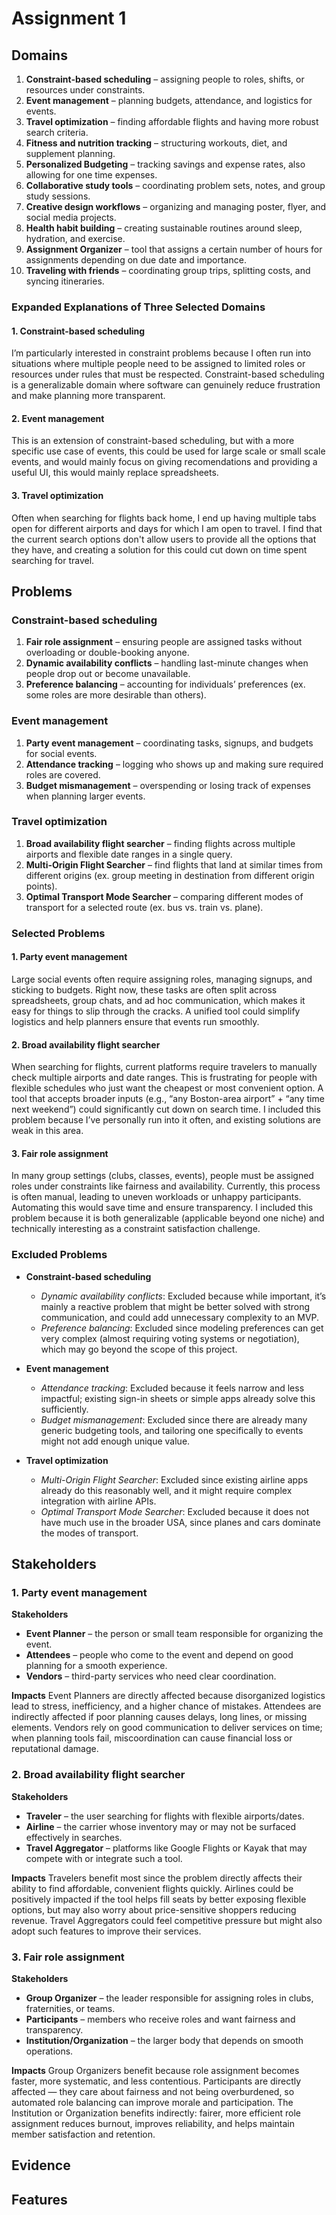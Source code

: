 # Assignment 1

## Domains

1. **Constraint-based scheduling** – assigning people to roles, shifts, or resources under constraints.  
2. **Event management** – planning budgets, attendance, and logistics for events.  
3. **Travel optimization** – finding affordable flights and having more robust search criteria.  
4. **Fitness and nutrition tracking** – structuring workouts, diet, and supplement planning.  
5. **Personalized Budgeting** – tracking savings and expense rates, also allowing for one time expenses.  
6. **Collaborative study tools** – coordinating problem sets, notes, and group study sessions.  
7. **Creative design workflows** – organizing and managing poster, flyer, and social media projects.  
8. **Health habit building** – creating sustainable routines around sleep, hydration, and exercise.  
9. **Assignment Organizer** – tool that assigns a certain number of hours for assignments depending on due date and importance.
10. **Traveling with friends** – coordinating group trips, splitting costs, and syncing itineraries.  

### Expanded Explanations of Three Selected Domains

#### 1. Constraint-based scheduling
I’m particularly interested in constraint problems because I often run into situations where multiple people need to be assigned to limited roles or resources under rules that must be respected. Constraint-based scheduling is a generalizable domain where software can genuinely reduce frustration and make planning more transparent. 

#### 2. Event management
This is an extension of constraint-based scheduling, but with a more specific use case of events, this could be used for large scale or small scale events, and would mainly focus on giving recomendations and providing a useful UI, this would mainly replace spreadsheets.

#### 3. Travel optimization
Often when searching for flights back home, I end up having multiple tabs open for different airports and days for which I am open to travel. I find that the current search options don't allow users to provide all the options that they have, and creating a solution for this could cut down on time spent searching for travel.

## Problems
### Constraint-based scheduling
1. **Fair role assignment** – ensuring people are assigned tasks without overloading or double-booking anyone.  
2. **Dynamic availability conflicts** – handling last-minute changes when people drop out or become unavailable.  
3. **Preference balancing** – accounting for individuals’ preferences (ex. some roles are more desirable than others).  

### Event management
1. **Party event management** – coordinating tasks, signups, and budgets for social events.  
2. **Attendance tracking** – logging who shows up and making sure required roles are covered.  
3. **Budget mismanagement** – overspending or losing track of expenses when planning larger events.  

### Travel optimization
1. **Broad availability flight searcher** – finding flights across multiple airports and flexible date ranges in a single query.  
2. **Multi-Origin Flight Searcher** – find flights that land at similar times from different origins (ex. group meeting in destination from different origin points).  
3. **Optimal Transport Mode Searcher** – comparing different modes of transport for a selected route (ex. bus vs. train vs. plane).

### Selected Problems

#### 1. Party event management
Large social events often require assigning roles, managing signups, and sticking to budgets. Right now, these tasks are often split across spreadsheets, group chats, and ad hoc communication, which makes it easy for things to slip through the cracks. A unified tool could simplify logistics and help planners ensure that events run smoothly.

#### 2. Broad availability flight searcher
When searching for flights, current platforms require travelers to manually check multiple airports and date ranges. This is frustrating for people with flexible schedules who just want the cheapest or most convenient option. A tool that accepts broader inputs (e.g., “any Boston-area airport” + “any time next weekend”) could significantly cut down on search time. I included this problem because I’ve personally run into it often, and existing solutions are weak in this area.  

#### 3. Fair role assignment
In many group settings (clubs, classes, events), people must be assigned roles under constraints like fairness and availability. Currently, this process is often manual, leading to uneven workloads or unhappy participants. Automating this would save time and ensure transparency. I included this problem because it is both generalizable (applicable beyond one niche) and technically interesting as a constraint satisfaction challenge.  

### Excluded Problems

- **Constraint-based scheduling**  
  - *Dynamic availability conflicts*: Excluded because while important, it’s mainly a reactive problem that might be better solved with strong communication, and could add unnecessary complexity to an MVP.  
  - *Preference balancing*: Excluded since modeling preferences can get very complex (almost requiring voting systems or negotiation), which may go beyond the scope of this project.  

- **Event management**  
  - *Attendance tracking*: Excluded because it feels narrow and less impactful; existing sign-in sheets or simple apps already solve this sufficiently.  
  - *Budget mismanagement*: Excluded since there are already many generic budgeting tools, and tailoring one specifically to events might not add enough unique value.  

- **Travel optimization**  
  - *Multi-Origin Flight Searcher*: Excluded since existing airline apps already do this reasonably well, and it might require complex integration with airline APIs.  
  - *Optimal Transport Mode Searcher*: Excluded because it does not have much use in the broader USA, since planes and cars dominate the modes of transport.

## Stakeholders

### 1. Party event management
**Stakeholders**
- **Event Planner** – the person or small team responsible for organizing the event.  
- **Attendees** – people who come to the event and depend on good planning for a smooth experience.  
- **Vendors** – third-party services who need clear coordination.  

**Impacts**
Event Planners are directly affected because disorganized logistics lead to stress, inefficiency, and a higher chance of mistakes. Attendees are indirectly affected if poor planning causes delays, long lines, or missing elements. Vendors rely on good communication to deliver services on time; when planning tools fail, miscoordination can cause financial loss or reputational damage.  

### 2. Broad availability flight searcher
**Stakeholders**
- **Traveler** – the user searching for flights with flexible airports/dates.  
- **Airline** – the carrier whose inventory may or may not be surfaced effectively in searches.  
- **Travel Aggregator** – platforms like Google Flights or Kayak that may compete with or integrate such a tool.  

**Impacts**
Travelers benefit most since the problem directly affects their ability to find affordable, convenient flights quickly. Airlines could be positively impacted if the tool helps fill seats by better exposing flexible options, but may also worry about price-sensitive shoppers reducing revenue. Travel Aggregators could feel competitive pressure but might also adopt such features to improve their services.  

### 3. Fair role assignment
**Stakeholders**
- **Group Organizer** – the leader responsible for assigning roles in clubs, fraternities, or teams.  
- **Participants** – members who receive roles and want fairness and transparency.  
- **Institution/Organization** – the larger body  that depends on smooth operations.  

**Impacts**
Group Organizers benefit because role assignment becomes faster, more systematic, and less contentious. Participants are directly affected — they care about fairness and not being overburdened, so automated role balancing can improve morale and participation. The Institution or Organization benefits indirectly: fairer, more efficient role assignment reduces burnout, improves reliability, and helps maintain member satisfaction and retention.  


## Evidence

## Features
